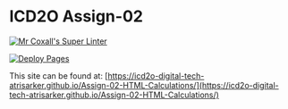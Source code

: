 # ICD2O Assign-02

[![Mr Coxall's Super Linter](README.md/../../../workflows/Super%20Linter/badge.svg)](README.md/../../../actions)

[![Deploy Pages](README.md/../../../workflows/Deploy%20Pages/badge.svg)](README.md/../../../actions)

This site can be found at: [https://icd2o-digital-tech-atrisarker.github.io/Assign-02-HTML-Calculations/](https://icd2o-digital-tech-atrisarker.github.io/Assign-02-HTML-Calculations/)
